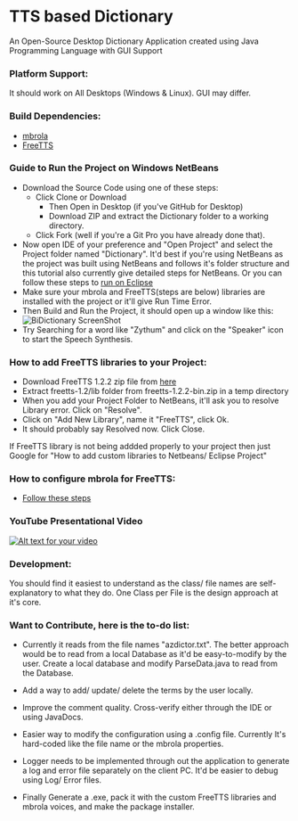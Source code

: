 # TTS based Dictionary
An Open-Source Desktop Dictionary Application created using Java Programming Language with GUI Support

### Platform Support: 
It should work on All Desktops (Windows & Linux). GUI may differ.

### Build Dependencies:
* [mbrola](http://tcts.fpms.ac.be/synthesis/mbrola.html)
* [FreeTTS](http://freetts.sourceforge.net/docs/index.php)

### Guide to Run the Project on Windows NetBeans
* Download the Source Code using one of these steps:
  * Click Clone or Download
    * Then Open in Desktop (if you've GitHub for Desktop)
    * Download ZIP and extract the Dictionary folder to a working directory.
  * Click Fork (well if you're a Git Pro you have already done that).
* Now open IDE of your preference and "Open Project" and select the Project folder named "Dictionary".
  It'd best if you're using NetBeans as the project was built using NetBeans and follows it's folder structure and this tutorial also currently give detailed steps for NetBeans.
  Or you can follow these steps to [run on Eclipse](http://stackoverflow.com/questions/21535023/how-to-get-your-netbeans-project-into-eclipse)
* Make sure your mbrola and FreeTTS(steps are below) libraries are installed with the project or it'll give Run Time Error.
* Then Build and Run the Project, it should open up a window like this: 
  ![BiDictionary ScreenShot](https://i.imgur.com/WfZgag2.png "ScreenShot")
* Try Searching for a word like "Zythum" and click on the "Speaker" icon to start the Speech Synthesis.

### How to add FreeTTS libraries to your Project:
* Download FreeTTS 1.2.2 zip file from [here](https://sourceforge.net/projects/freetts/files/FreeTTS/FreeTTS%201.2.2/freetts-1.2.2-bin.zip/download)
* Extract freetts-1.2/lib folder from freetts-1.2.2-bin.zip in a temp directory
* When you add your Project Folder to NetBeans, it'll ask you to resolve Library error. Click on "Resolve".
* Click on "Add New Library", name it "FreeTTS", click Ok.
* It should probably say Resolved now. Click Close.

If FreeTTS library is not being addded properly to your project then just Google for "How to add custom libraries to Netbeans/ Eclipse Project"

### How to configure mbrola for FreeTTS:
* [Follow these steps](http://freetts.sourceforge.net/mbrola/README.html)

### YouTube Presentational Video
[![Alt text for your video](https://i.ytimg.com/vi/o8PURZvvyvk/maxresdefault.jpg)](https://youtu.be/o8PURZvvyvk)

### Development:
You should find it easiest to understand as the class/ file names are self-explanatory to what they do. 
One Class per File is the design approach at it's core.

### Want to Contribute, here is the to-do list:
* Currently it reads from the file names "azdictor.txt". The better approach would be to read from a local Database as it'd be easy-to-modify by the user.
  Create a local database and modify ParseData.java to read from the Database.
  
* Add a way to add/ update/ delete the terms by the user locally.

* Improve the comment quality. Cross-verify either through the IDE or using JavaDocs.

* Easier way to modify the configuration using a .config file. Currently It's hard-coded like the file name or the mbrola properties.

* Logger needs to be implemented through out the application to generate a log and error file separately on the client PC. It'd be easier to debug using Log/ Error files.

* Finally Generate a .exe, pack it with the custom FreeTTS libraries and mbrola voices, and make the package installer.
